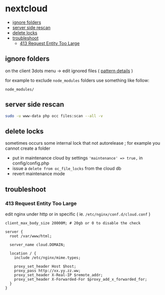 # nextcloud

- [ignore folders](#ignore-folders)
- [server side rescan](#server-side-rescan)
- [delete locks](#delete-locks)
- [troubleshoot](#troubleshoot)
  - [413 Request Entity Too Large](#413-request-entity-too-large)

## ignore folders

on the client 3dots menu -> edit ignored files ( [pattern details](https://docs.nextcloud.com/desktop/2.5/architecture.html#ignored-files) )

for example to exclude `node_modules` folders use something like follow:

```
node_modules/
```

## server side rescan

```sh
sudo -u www-data php occ files:scan --all -v
```

## delete locks

sometimes occurs some internal lock that not autorelease ; for example you cannot create a folder

- put in maintenance cloud by settings `'maintenance' => true,` in config/config.php
- issue a `delete from oc_file_locks` from the cloud db
- revert maintenance mode


## troubleshoot

### 413 Request Entity Too Large

edit nginx under http or in specific ( ie. `/etc/nginx/conf.d/cloud.conf` )

```
client_max_body_size 20000M; # 20gb or 0 to disable the check

server {
  root /var/www/html;

  server_name cloud.DOMAIN;

  location / {
    include /etc/nginx/mime.types;

    proxy_set_header Host $host;
    proxy_pass http://xx.yy.zz.ww;
    proxy_set_header X-Real-IP $remote_addr;
    proxy_set_header X-Forwarded-For $proxy_add_x_forwarded_for;
  }
}
```
